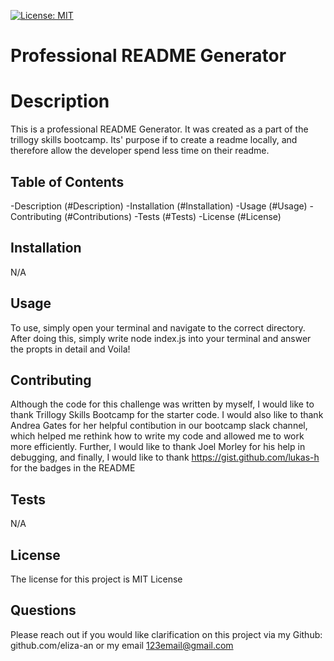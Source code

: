 
[![License: MIT](https://img.shields.io/badge/License-MIT-yellow.svg)](https://opensource.org/licenses/MIT)
  # Professional README Generator

  # Description

  This is a professional README Generator. It was created as a part of the trillogy skills bootcamp. Its' purpose if to create a readme locally, and therefore allow the developer spend less time on their readme.


  ## Table of Contents

  -Description (#Description)
  -Installation (#Installation)
  -Usage (#Usage)
  -Contributing (#Contributions)
  -Tests (#Tests)
  -License (#License)

  ## Installation

  N/A


  ## Usage

  To use, simply open your terminal and navigate to the correct directory. After doing this, simply write node index.js into your terminal and answer the propts in detail and Voila!


  ## Contributing

  Although the code for this challenge was written by myself, I would like to thank Trillogy Skills Bootcamp for the starter code. I would also like to thank Andrea Gates for her helpful contibution in our bootcamp slack channel, which helped me rethink how to write my code and allowed me to work more efficiently. Further, I would like to thank Joel Morley for his help in debugging, and finally, I would like to thank https://gist.github.com/lukas-h for the badges in the README


  ## Tests

  N/A


  ## License

  The license for this project is MIT License

  ## Questions
  Please reach out if you would like clarification on this project via my Github: github.com/eliza-an
  or my email 123email@gmail.com
  

